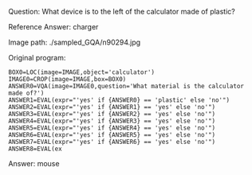 Question: What device is to the left of the calculator made of plastic?

Reference Answer: charger

Image path: ./sampled_GQA/n90294.jpg

Original program:

```
BOX0=LOC(image=IMAGE,object='calculator')
IMAGE0=CROP(image=IMAGE,box=BOX0)
ANSWER0=VQA(image=IMAGE0,question='What material is the calculator made of?')
ANSWER1=EVAL(expr="'yes' if {ANSWER0} == 'plastic' else 'no'")
ANSWER2=EVAL(expr="'yes' if {ANSWER1} == 'yes' else 'no'")
ANSWER3=EVAL(expr="'yes' if {ANSWER2} == 'yes' else 'no'")
ANSWER4=EVAL(expr="'yes' if {ANSWER3} == 'yes' else 'no'")
ANSWER5=EVAL(expr="'yes' if {ANSWER4} == 'yes' else 'no'")
ANSWER6=EVAL(expr="'yes' if {ANSWER5} == 'yes' else 'no'")
ANSWER7=EVAL(expr="'yes' if {ANSWER6} == 'yes' else 'no'")
ANSWER8=EVAL(ex
```
Answer: mouse

